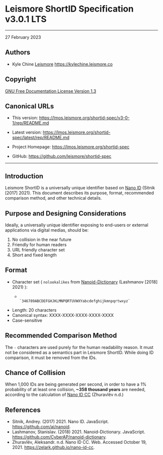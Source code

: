 # Leismore ShortID Specification v3.0.1 LTS




------------------------------------------------------------------------------

27 February 2023

## Authors

* Kyle Chine [Leismore](https://www.leismore.co) <https://kylechine.leismore.co>

## Copyright

[GNU Free Documentation License Version 1.3](https://lmos.leismore.org/shortid-spec/v3-0-1/rep/LICENSE)

## Canonical URLs

* This version: <https://lmos.leismore.org/shortid-spec/v3-0-1/rep/README.md>
* Latest version: <https://lmos.leismore.org/shortid-spec/latest/rep/README.md>

* Project Homepage: <https://lmos.leismore.org/shortid-spec>
* GitHub: <https://github.com/leismore/shortid-spec>

------------------------------------------------------------------------------




## Introduction

Leismore ShortID is a universally unique identifier based on [Nano ID](https://github.com/ai/nanoid) (Sitnik [2017] 2021). This document describes its purpose, format, recommended comparison method, and other technical details.

## Purpose and Designing Considerations

Ideally, a universally unique identifier exposing to end-users or external applications via digital medias, should be:

1. No collision in the near future
2. Friendly for human readers
3. URL friendly character set
4. Short and fixed length

## Format

* Character set ( `nolookalikes` from [Nanoid-Dictionary](https://github.com/CyberAP/nanoid-dictionary) (Lashmanov [2018] 2021) ):
  -                    `346789ABCDEFGHJKLMNPQRTUVWXYabcdefghijkmnpqrtwxyz`
* Length:              20 characters
* Canonical syntax:    XXXX-XXXX-XXXX-XXXX-XXXX
* Case-sensitive

## Recommended Comparison Method

The `-` characters are used purely for the human readability reason. It must not be considered as a semantics part in Leismore ShortID. While doing ID comparison, it must be removed from the IDs.

## Chance of Collision

When 1,000 IDs are being generated per second, in order to have a 1% probability of at least one collision, **~358 thousand years** are needed, according to the calculation of [Nano ID CC](https://zelark.github.io/nano-id-cc) (Zhuravlёv n.d.)

## References

* Sitnik, Andrey. (2017) 2021. Nano ID. JavaScript. https://github.com/ai/nanoid.
* Lashmanov, Stanislav. (2018) 2021. Nanoid-Dictionary. JavaScript. https://github.com/CyberAP/nanoid-dictionary.
* Zhuravlёv, Aleksandr. n.d. Nano ID CC. Web. Accessed October 19, 2021. https://zelark.github.io/nano-id-cc.
